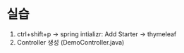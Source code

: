 # 실습

1. ctrl+shift+p -> spring intializr: Add Starter -> thymeleaf
2. Controller 생성 (DemoController.java)